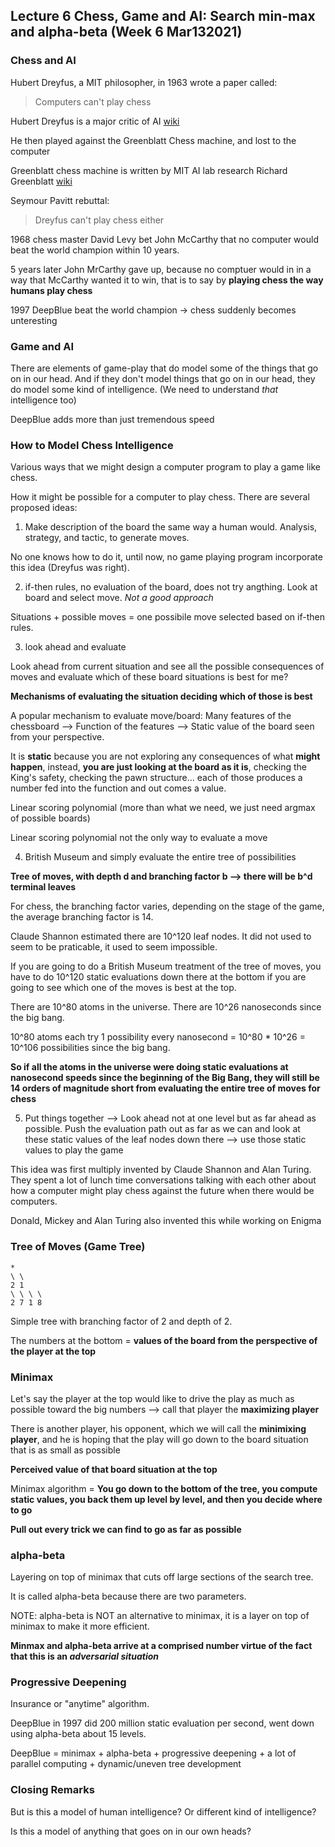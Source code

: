 ## Lecture 6 Chess, Game and AI: Search min-max and alpha-beta (Week 6 Mar132021)

### Chess and AI

Hubert Dreyfus, a MIT philosopher, in 1963 wrote a paper called:
> Computers can't play chess

Hubert Dreyfus is a major critic of AI [wiki](https://en.wikipedia.org/wiki/Hubert_Dreyfus%27s_views_on_artificial_intelligence)

He then played against the Greenblatt Chess machine, and lost to the computer

Greenblatt chess machine is written by MIT AI lab research Richard Greenblatt [wiki](https://en.wikipedia.org/wiki/Richard_Greenblatt_(programmer))

Seymour Pavitt rebuttal:
> Dreyfus can't play chess either

1968 chess master David Levy bet John McCarthy that no computer would beat the world champion within 10 years.

5 years later John MrCarthy gave up, because no comptuer would in in a way that McCarthy wanted it to win, that is to say by **playing chess the way humans play chess**

1997 DeepBlue beat the world champion -> chess suddenly becomes unteresting

### Game and AI

There are elements of game-play that do model some of the things that go on in our head. And if they don't model things that go on in our head, they do model some kind of intelligence. (We need to understand _that_ intelligence too)

DeepBlue adds more than just tremendous speed

### How to Model Chess Intelligence

Various ways that we might design a computer program to play a game like chess.

How it might be possible for a computer to play chess. There are several proposed ideas:

1. Make description of the board the same way a human would. Analysis, strategy, and tactic, to generate moves.

No one knows how to do it, until now, no game playing program incorporate this idea (Dreyfus was right).

2. if-then rules, no evaluation of the board, does not try angthing. Look at board and select move. _Not a good approach_

Situations + possible moves = one possibile move selected based on if-then rules.

3. look ahead and evaluate

Look ahead from current situation and see all the possible consequences of moves and evaluate which of these board situations is best for me?

**Mechanisms of evaluating the situation deciding which of those is best**

A popular mechanism to evaluate move/board: Many features of the chessboard --> Function of the features --> Static value of the board seen from your perspective.

It is **static** because you are not exploring any consequences of what **might happen**, instead, **you are just looking at the board as it is**, checking the King's safety, checking the pawn structure... each of those produces a number fed into the function and out comes a value.

Linear scoring polynomial (more than what we need, we just need argmax of possible boards)

Linear scoring polynomial not the only way to evaluate a move

4. British Museum and simply evaluate the entire tree of possibilities

**Tree of moves, with depth d and branching factor b --> there will be b^d terminal leaves**

For chess, the branching factor varies, depending on the stage of the game, the average branching factor is 14.

Claude Shannon estimated there are 10^120 leaf nodes. It did not used to seem to be praticable, it used to seem impossible.

If you are going to do a British Museum treatment of the tree of moves, you have to do 10^120 static evaluations down there at the bottom if you are going to see which one of the moves is best at the top.

There are 10^80 atoms in the universe. There are 10^26 nanoseconds since the big bang.

10^80 atoms each try 1 possibility every nanosecond = 10^80 * 10^26 = 10^106 possibilities since the big bang.

**So if all the atoms in the universe were doing static evaluations at nanosecond speeds since the beginning of the Big Bang, they will still be 14 orders of magnitude short from evaluating the entire tree of moves for chess**

5. Put things together --> Look ahead not at one level but as far ahead as possible. Push the evaluation path out as far as we can and look at these static values of the leaf nodes down there --> use those static values to play the game

This idea was first multiply invented by Claude Shannon and Alan Turing. They spent a lot of lunch time conversations talking with each other about how a computer might play chess against the future when there would be computers.

Donald, Mickey and Alan Turing also invented this while working on Enigma

### Tree of Moves (Game Tree)

```
*
\ \
2 1
\ \ \ \
2 7 1 8
```

Simple tree with branching factor of 2 and depth of 2.

The numbers at the bottom = **values of the board from the perspective of the player at the top**

### Minimax

Let's say the player at the top would like to drive the play as much as possible toward the big numbers --> call that player the **maximizing player**

There is another player, his opponent, which we will call the **minimixing player**, and he is hoping that the play will go down to the board situation that is as small as possible

**Perceived value of that board situation at the top**

Minimax algorithm = **You go down to the bottom of the tree, you compute static values, you back them up level by level, and then you decide where to go**

**Pull out every trick we can find to go as far as possible**

### alpha-beta

Layering on top of minimax that cuts off large sections of the search tree.

It is called alpha-beta because there are two parameters.

NOTE: alpha-beta is NOT an alternative to minimax, it is a layer on top of minimax to make it more efficient.

**Minmax and alpha-beta arrive at a comprised number virtue of the fact that this is an _adversarial situation_**

### Progressive Deepening

Insurance or "anytime" algorithm.

DeepBlue in 1997 did 200 million static evaluation per second, went down using alpha-beta about 15 levels.

DeepBlue = minimax + alpha-beta + progressive deepening + a lot of parallel computing + dynamic/uneven tree development

### Closing Remarks

But is this a model of human intelligence? Or different kind of intelligence?

Is this a model of anything that goes on in our own heads?

